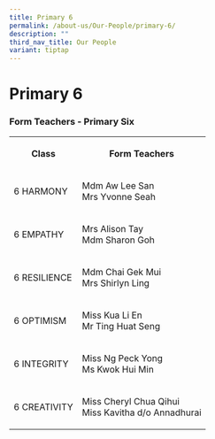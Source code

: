 ```yaml
---
title: Primary 6
permalink: /about-us/Our-People/primary-6/
description: ""
third_nav_title: Our People
variant: tiptap
---
```

<h1><strong>Primary 6</strong></h1>
<h3>Form Teachers - Primary Six</h3>
<table>
<tbody>
<tr>
<th rowspan="1" colspan="1">
<p>Class</p>
</th>
<th rowspan="1" colspan="1">
<p>Form Teachers</p>
</th>
</tr>
<tr>
<td rowspan="1" colspan="1">
<p>6 HARMONY</p>
</td>
<td rowspan="1" colspan="1">
<p>Mdm Aw Lee San
<br>Mrs Yvonne Seah</p>
</td>
</tr>
<tr>
<td rowspan="1" colspan="1">
<p>6 EMPATHY</p>
</td>
<td rowspan="1" colspan="1">
<p>Mrs Alison Tay
<br>Mdm Sharon Goh</p>
</td>
</tr>
<tr>
<td rowspan="1" colspan="1">
<p>6 RESILIENCE</p>
</td>
<td rowspan="1" colspan="1">
<p>Mdm Chai Gek Mui
<br>Mrs Shirlyn Ling</p>
</td>
</tr>
<tr>
<td rowspan="1" colspan="1">
<p>6 OPTIMISM</p>
</td>
<td rowspan="1" colspan="1">
<p>Miss Kua Li En
<br>Mr Ting Huat Seng</p>
</td>
</tr>
<tr>
<td rowspan="1" colspan="1">
<p>6 INTEGRITY</p>
</td>
<td rowspan="1" colspan="1">
<p>Miss Ng Peck Yong
<br>Ms Kwok Hui Min</p>
</td>
</tr>
<tr>
<td rowspan="1" colspan="1">
<p>6 CREATIVITY</p>
</td>
<td rowspan="1" colspan="1">
<p>Miss Cheryl Chua Qihui
<br>Miss Kavitha d/o Annadhurai</p>
</td>
</tr>
</tbody>
</table>
<p></p>